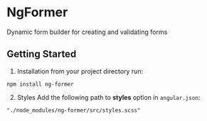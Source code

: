 # NgFormer

Dynamic form builder for creating and validating forms

## Getting Started

1. Installation
from your project directory run:
```
npm install ng-former
```

2. Styles
Add the following path to **styles** option in `angular.json`:
```
"./node_modules/ng-former/src/styles.scss"
```


